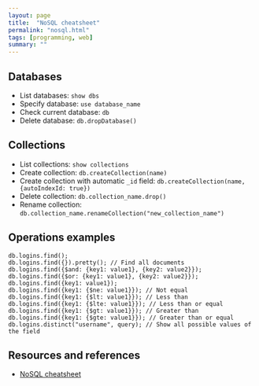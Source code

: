 ```yaml
---
layout: page
title:  "NoSQL cheatsheet"
permalink: "nosql.html"
tags: [programming, web]
summary: ""
---
```


## Databases
* List databases: `show dbs`
* Specify database: `use database_name`
* Check current database: `db`
* Delete database: `db.dropDatabase()`

## Collections
* List collections: `show collections`
* Create collection: `db.createCollection(name)`
* Create collection with automatic `_id` field: `db.createCollection(name, {autoIndexId: true})`
* Delete collection: `db.collection_name.drop()`
* Rename collection: `db.collection_name.renameCollection("new_collection_name")`

## Operations examples
```
db.logins.find();
db.logins.find({}).pretty(); // Find all documents
db.logins.find({$and: {key1: value1}, {key2: value2}});
db.logins.find({$or: {key1: value1}, {key2: value2}});
db.logins.find({key1: value1});
db.logins.find({key1: {$ne: value1}}); // Not equal
db.logins.find({key1: {$lt: value1}}); // Less than
db.logins.find({key1: {$lte: value1}}); // Less than or equal
db.logins.find({key1: {$gt: value1}}); // Greater than
db.logins.find({key1: {$gte: value1}}); // Greater than or equal
db.logins.distinct("username", query); // Show all possible values of the field
```


## Resources and references
* [NoSQL cheatsheet](/programming/nosql)
